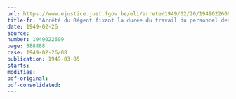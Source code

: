 ```yaml
---
url: https://www.ejustice.just.fgov.be/eli/arrete/1949/02/26/1949022609/justel
title-fr: "Arrêté du Régent fixant la durée du travail du personnel des remorqueurs de mer à quarante-huit heures par semaine"
date: 1949-02-26
source:
number: 1949022609
page: 888888
case: 1949-02-26/08
publication: 1949-03-05
starts:
modifies:
pdf-original:
pdf-consolidated:
---
```


